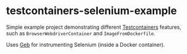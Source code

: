 # testcontainers-selenium-example

Simple example project demonstrating different [Testcontainers](https://github.com/testcontainers/testcontainers-java)
features, such as `BrowserWebdriverContainer` and `ImageFromDockerfile`.

Uses [Geb](http://www.gebish.org/) for instrumenting Selenium (inside a Docker container).